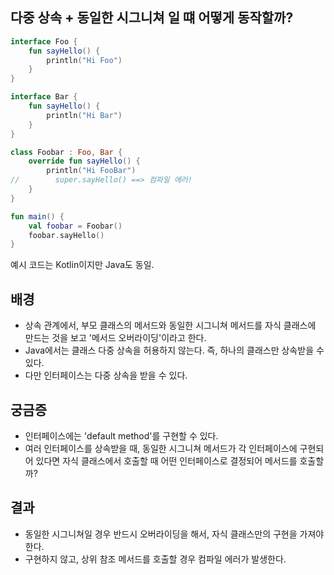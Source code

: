 ## 다중 상속 + 동일한 시그니쳐 일 떄 어떻게 동작할까?

```kotlin
interface Foo {
    fun sayHello() {
        println("Hi Foo")
    }
}

interface Bar {
    fun sayHello() {
        println("Hi Bar")
    }
}

class Foobar : Foo, Bar {
    override fun sayHello() {
        println("Hi FooBar")
//        super.sayHello() ==> 컴파일 에러!
    }
}

fun main() {
    val foobar = Foobar()
    foobar.sayHello()
}
```

예시 코드는 Kotlin이지만 Java도 동일.

## 배경

- 상속 관계에서, 부모 클래스의 메서드와 동일한 시그니쳐 메서드를 자식 클래스에 만드는 것을 보고 '메서드 오버라이딩'이라고 한다.
- Java에서는 클래스 다중 상속을 허용하지 않는다. 즉, 하나의 클래스만 상속받을 수 있다.
- 다만 인터페이스는 다중 상속을 받을 수 있다.

## 궁금증

- 인터페이스에는 'default method'를 구현할 수 있다.
- 여러 인터페이스를 상속받을 때, 동일한 시그니쳐 메서드가 각 인터페이스에 구현되어 있다면 자식 클래스에서 호출할 때 어떤 인터페이스로 결정되어 메서드를 호출할까?

## 결과

- 동일한 시그니쳐일 경우 반드시 오버라이딩을 해서, 자식 클래스만의 구현을 가져야 한다.
- 구현하지 않고, 상위 참조 메서드를 호출할 경우 컴파일 에러가 발생한다.
